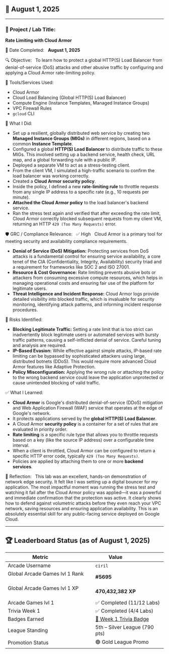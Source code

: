 ## 📅 August 1, 2025

---

### 🧩 Project / Lab Title:
**Rate Limiting with Cloud Armor**

📆 Date Completed:  
**August 1, 2025**

🔍 Objective:  
To learn how to protect a global HTTP(S) Load Balancer from denial-of-service (DoS) attacks and other abusive traffic by configuring and applying a Cloud Armor rate-limiting policy.

🔧 Tools/Services Used:
- Cloud Armor
- Cloud Load Balancing (Global HTTP(S) Load Balancer)
- Compute Engine (Instance Templates, Managed Instance Groups)
- VPC Firewall Rules
- `gcloud` CLI

🧠 What I Did:
- Set up a resilient, globally distributed web service by creating two **Managed Instance Groups (MIGs)** in different regions, based on a common **Instance Template**.
- Configured a global **HTTP(S) Load Balancer** to distribute traffic to these MIGs. This involved setting up a backend service, health check, URL map, and a global forwarding rule with a public IP.
- Deployed a separate VM to act as a stress-testing client.
- From the client VM, I simulated a high-traffic scenario to confirm the load balancer was working correctly.
- Created a **Cloud Armor security policy**.
- Inside the policy, I defined a new **rate-limiting rule** to throttle requests from any single IP address to a specific rate (e.g., 10 requests per minute).
- **Attached the Cloud Armor policy** to the load balancer's backend service.
- Ran the stress test again and verified that after exceeding the rate limit, Cloud Armor correctly blocked subsequent requests from my client VM, returning an HTTP `429 (Too Many Requests)` error.

🛡️ GRC / Compliance Relevance:  
✅ High  
Cloud Armor is a primary tool for meeting security and availability compliance requirements.
- **Denial of Service (DoS) Mitigation:** Protecting services from DoS attacks is a fundamental control for ensuring service availability, a core tenet of the CIA (Confidentiality, Integrity, Availability) security triad and a requirement for frameworks like SOC 2 and ISO 27001.
- **Resource & Cost Governance:** Rate limiting prevents abusive bots or attackers from consuming excessive compute resources, which helps in managing operational costs and ensuring fair use of the platform for legitimate users.
- **Threat Intelligence and Incident Response:** Cloud Armor logs provide detailed visibility into blocked traffic, which is invaluable for security monitoring, identifying attack patterns, and informing incident response procedures.

🚩 Risks Identified:  
- **Blocking Legitimate Traffic:** Setting a rate limit that is too strict can inadvertently block legitimate users or automated services with bursty traffic patterns, causing a self-inflicted denial of service. Careful tuning and analysis are required.
- **IP-Based Evasion:** While effective against simple attacks, IP-based rate limiting can be bypassed by sophisticated attackers using large, distributed botnets (DDoS). This would require more advanced Cloud Armor features like Adaptive Protection.
- **Policy Misconfiguration:** Applying the wrong rule or attaching the policy to the wrong backend service could leave the application unprotected or cause unintended blocking of valid traffic.

✅ What I Learned:
- **Cloud Armor** is Google's distributed denial-of-service (DDoS) mitigation and Web Application Firewall (WAF) service that operates at the edge of Google's network.
- It protects applications served by the **global HTTP(S) Load Balancer**.
- A Cloud Armor **security policy** is a container for a set of rules that are evaluated in priority order.
- **Rate limiting** is a specific rule type that allows you to throttle requests based on a key (like the source IP address) over a configurable time interval.
- When a client is throttled, Cloud Armor can be configured to return a specific HTTP error code, typically `429 (Too Many Requests)`.
- Policies are applied by attaching them to one or more **backend services**.

💭 Reflection:  
This lab was an excellent, hands-on demonstration of network edge security. It felt like I was setting up a digital bouncer for my application. The most impactful moment was running the stress test and watching it fail after the Cloud Armor policy was applied—it was a powerful and immediate confirmation that the protection was active. It clearly shows how to defend against volumetric attacks before they even reach your VPC network, saving resources and ensuring application availability. This is an absolutely essential skill for any public-facing service deployed on Google Cloud.

---

## 🏆 Leaderboard Status (as of August 1, 2025)

| Metric              | Value                    |
|---------------------|--------------------------|
| Arcade Username     | `ciril`                  |
| Global Arcade Games lvl 1 Rank         | **#5695**                 |
| Global Arcade Games lvl 1 XP           | **470,432,382 XP**      |
| Arcade Games lvl 1       | ✅ Completed (11/12 Labs) |
| Trivia Week 1       | ✅ Completed (4/4 Labs)  |
| Badges Earned       | [🏅 Week 1 Trivia Badge](https://www.cloudskillsboost.google/public_profiles/c8fd48a4-987d-4216-9635-d49fa00793da/badges/17140064)   |
| League Standing     | 5th – Silver League (790 pts) |
| Promotion Status    | 🟢 Gold League Promo |
